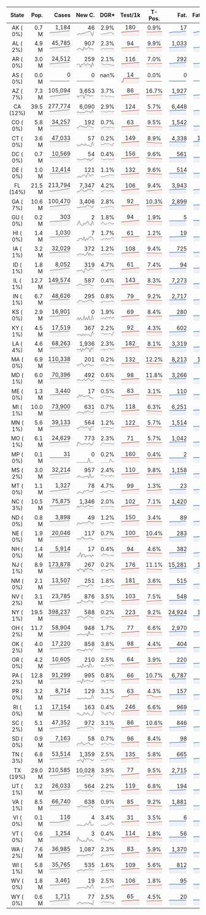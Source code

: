 
<!-- Building Table Time:  2020-07-08T16:10:44.043151 -->


| State | Pop. | Cases | New C. | DGR* | Test/1k | T-Pos. | Fat. | Fat./1M  | CFR* |  GF* | GF-14day | Dbl.Days | CDD |  
| :---: | ---: | ---: | ---: | :---: | :---: | :---: | ---: | ---:  | :---: |  :---: | :---: | :---: | ---: |  
| AK ( 0%)  | 0.7 M  | 1,184 <br><img src="/assets/images/covid/sparklines/AK_img_positive_20200708_1594239044.png"> | 46 <br><img src="/assets/images/covid/sparklines/AK_img_positiveIncrease_20200708_1594239044.png"> | 2.9% <br><img src="/assets/images/covid/sparklines/AK_img_dgr_4_20200708_1594239044.png"> | 180 <br><img src="/assets/images/covid/sparklines/AK_img_total_test_per_1k_20200708_1594239044.png"> | 0.9% <br><img src="/assets/images/covid/sparklines/AK_img_test_positivity_20200708_1594239044.png"> | 17 <br><img src="/assets/images/covid/sparklines/AK_img_death_20200708_1594239044.png"> | 23 <br><img src="/assets/images/covid/sparklines/AK_img_death_20200708_1594239044.png">  | 1.4% <br><img src="/assets/images/covid/sparklines/AK_img_cfr_4_20200708_1594239045.png"> |  0.5 <br><img src="/assets/images/covid/sparklines/AK_img_gfac_4_20200708_1594239044.png"> | 15.4 <br><img src="/assets/images/covid/sparklines/AK_img_gfac_14sum_20200708_1594239044.png"> | 24 <br><img src="/assets/images/covid/sparklines/AK_img_doubling_days_20200708_1594239045.png"> | 0   |  
| AL ( 2%)  | 4.9 M  | 45,785 <br><img src="/assets/images/covid/sparklines/AL_img_positive_20200708_1594239045.png"> | 907 <br><img src="/assets/images/covid/sparklines/AL_img_positiveIncrease_20200708_1594239045.png"> | 2.3% <br><img src="/assets/images/covid/sparklines/AL_img_dgr_4_20200708_1594239045.png"> | 94 <br><img src="/assets/images/covid/sparklines/AL_img_total_test_per_1k_20200708_1594239045.png"> | 9.9% <br><img src="/assets/images/covid/sparklines/AL_img_test_positivity_20200708_1594239045.png"> | 1,033 <br><img src="/assets/images/covid/sparklines/AL_img_death_20200708_1594239046.png"> | 211 <br><img src="/assets/images/covid/sparklines/AL_img_death_20200708_1594239046.png">  | 2.3% <br><img src="/assets/images/covid/sparklines/AL_img_cfr_4_20200708_1594239046.png"> |  1.0 <br><img src="/assets/images/covid/sparklines/AL_img_gfac_4_20200708_1594239046.png"> | 17.8 <br><img src="/assets/images/covid/sparklines/AL_img_gfac_14sum_20200708_1594239046.png"> | 30 <br><img src="/assets/images/covid/sparklines/AL_img_doubling_days_20200708_1594239046.png"> | 2   |  
| AR ( 0%)  | 3.0 M  | 24,512 <br><img src="/assets/images/covid/sparklines/AR_img_positive_20200708_1594239046.png"> | 259 <br><img src="/assets/images/covid/sparklines/AR_img_positiveIncrease_20200708_1594239046.png"> | 2.1% <br><img src="/assets/images/covid/sparklines/AR_img_dgr_4_20200708_1594239046.png"> | 116 <br><img src="/assets/images/covid/sparklines/AR_img_total_test_per_1k_20200708_1594239047.png"> | 7.0% <br><img src="/assets/images/covid/sparklines/AR_img_test_positivity_20200708_1594239047.png"> | 292 <br><img src="/assets/images/covid/sparklines/AR_img_death_20200708_1594239047.png"> | 97 <br><img src="/assets/images/covid/sparklines/AR_img_death_20200708_1594239047.png">  | 1.2% <br><img src="/assets/images/covid/sparklines/AR_img_cfr_4_20200708_1594239048.png"> |  0.4 <br><img src="/assets/images/covid/sparklines/AR_img_gfac_4_20200708_1594239047.png"> | 11.7 <br><img src="/assets/images/covid/sparklines/AR_img_gfac_14sum_20200708_1594239047.png"> | 33 <br><img src="/assets/images/covid/sparklines/AR_img_doubling_days_20200708_1594239047.png"> | 1   |  
| AS ( 0%)  | 0.0 M  | 0 <br><img src="/assets/images/covid/sparklines/AS_img_positive_20200708_1594239048.png"> | 0 <br><img src="/assets/images/covid/sparklines/AS_img_positiveIncrease_20200708_1594239048.png"> | nan% <br><img src="/assets/images/covid/sparklines/AS_img_dgr_4_20200708_1594239048.png"> | 14 <br><img src="/assets/images/covid/sparklines/AS_img_total_test_per_1k_20200708_1594239048.png"> | 0.0% <br><img src="/assets/images/covid/sparklines/AS_img_test_positivity_20200708_1594239048.png"> | 0 <br><img src="/assets/images/covid/sparklines/AS_img_death_20200708_1594239048.png"> | 0 <br><img src="/assets/images/covid/sparklines/AS_img_death_20200708_1594239048.png">  | 0.0% <br><img src="/assets/images/covid/sparklines/AS_img_cfr_4_20200708_1594239049.png"> |  nan <br><img src="/assets/images/covid/sparklines/AS_img_gfac_4_20200708_1594239049.png"> | nan <br><img src="/assets/images/covid/sparklines/AS_img_gfac_14sum_20200708_1594239049.png"> | nan <br><img src="/assets/images/covid/sparklines/AS_img_doubling_days_20200708_1594239049.png"> | 99   |  
| AZ ( 7%)  | 7.3 M  | 105,094 <br><img src="/assets/images/covid/sparklines/AZ_img_positive_20200708_1594239049.png"> | 3,653 <br><img src="/assets/images/covid/sparklines/AZ_img_positiveIncrease_20200708_1594239049.png"> | 3.7% <br><img src="/assets/images/covid/sparklines/AZ_img_dgr_4_20200708_1594239050.png"> | 86 <br><img src="/assets/images/covid/sparklines/AZ_img_total_test_per_1k_20200708_1594239050.png"> | 16.7% <br><img src="/assets/images/covid/sparklines/AZ_img_test_positivity_20200708_1594239050.png"> | 1,927 <br><img src="/assets/images/covid/sparklines/AZ_img_death_20200708_1594239050.png"> | 265 <br><img src="/assets/images/covid/sparklines/AZ_img_death_20200708_1594239050.png">  | 1.9% <br><img src="/assets/images/covid/sparklines/AZ_img_cfr_4_20200708_1594239050.png"> |  1.1 <br><img src="/assets/images/covid/sparklines/AZ_img_gfac_4_20200708_1594239050.png"> | 20.3 <br><img src="/assets/images/covid/sparklines/AZ_img_gfac_14sum_20200708_1594239050.png"> | 19 <br><img src="/assets/images/covid/sparklines/AZ_img_doubling_days_20200708_1594239050.png"> | 0   |  
| CA (12%)  | 39.5 M  | 277,774 <br><img src="/assets/images/covid/sparklines/CA_img_positive_20200708_1594239051.png"> | 6,090 <br><img src="/assets/images/covid/sparklines/CA_img_positiveIncrease_20200708_1594239051.png"> | 2.9% <br><img src="/assets/images/covid/sparklines/CA_img_dgr_4_20200708_1594239051.png"> | 124 <br><img src="/assets/images/covid/sparklines/CA_img_total_test_per_1k_20200708_1594239051.png"> | 5.7% <br><img src="/assets/images/covid/sparklines/CA_img_test_positivity_20200708_1594239051.png"> | 6,448 <br><img src="/assets/images/covid/sparklines/CA_img_death_20200708_1594239051.png"> | 163 <br><img src="/assets/images/covid/sparklines/CA_img_death_20200708_1594239051.png">  | 2.4% <br><img src="/assets/images/covid/sparklines/CA_img_cfr_4_20200708_1594239052.png"> |  1.1 <br><img src="/assets/images/covid/sparklines/CA_img_gfac_4_20200708_1594239051.png"> | 15.1 <br><img src="/assets/images/covid/sparklines/CA_img_gfac_14sum_20200708_1594239051.png"> | 24 <br><img src="/assets/images/covid/sparklines/CA_img_doubling_days_20200708_1594239052.png"> | 1   |  
| CO ( 0%)  | 5.8 M  | 34,257 <br><img src="/assets/images/covid/sparklines/CO_img_positive_20200708_1594239052.png"> | 192 <br><img src="/assets/images/covid/sparklines/CO_img_positiveIncrease_20200708_1594239052.png"> | 0.7% <br><img src="/assets/images/covid/sparklines/CO_img_dgr_4_20200708_1594239052.png"> | 63 <br><img src="/assets/images/covid/sparklines/CO_img_total_test_per_1k_20200708_1594239052.png"> | 9.5% <br><img src="/assets/images/covid/sparklines/CO_img_test_positivity_20200708_1594239052.png"> | 1,542 <br><img src="/assets/images/covid/sparklines/CO_img_death_20200708_1594239052.png"> | 268 <br><img src="/assets/images/covid/sparklines/CO_img_death_20200708_1594239052.png">  | 4.5% <br><img src="/assets/images/covid/sparklines/CO_img_cfr_4_20200708_1594239053.png"> |  0.9 <br><img src="/assets/images/covid/sparklines/CO_img_gfac_4_20200708_1594239053.png"> | 14.6 <br><img src="/assets/images/covid/sparklines/CO_img_gfac_14sum_20200708_1594239053.png"> | 106 <br><img src="/assets/images/covid/sparklines/CO_img_doubling_days_20200708_1594239053.png"> | 4   |  
| CT ( 0%)  | 3.6 M  | 47,033 <br><img src="/assets/images/covid/sparklines/CT_img_positive_20200708_1594239053.png"> | 57 <br><img src="/assets/images/covid/sparklines/CT_img_positiveIncrease_20200708_1594239053.png"> | 0.2% <br><img src="/assets/images/covid/sparklines/CT_img_dgr_4_20200708_1594239054.png"> | 149 <br><img src="/assets/images/covid/sparklines/CT_img_total_test_per_1k_20200708_1594239054.png"> | 8.9% <br><img src="/assets/images/covid/sparklines/CT_img_test_positivity_20200708_1594239054.png"> | 4,338 <br><img src="/assets/images/covid/sparklines/CT_img_death_20200708_1594239054.png"> | 1,217 <br><img src="/assets/images/covid/sparklines/CT_img_death_20200708_1594239054.png">  | 9.2% <br><img src="/assets/images/covid/sparklines/CT_img_cfr_4_20200708_1594239055.png"> |  0.4 <br><img src="/assets/images/covid/sparklines/CT_img_gfac_4_20200708_1594239054.png"> | 20.1 <br><img src="/assets/images/covid/sparklines/CT_img_gfac_14sum_20200708_1594239054.png"> | 341 <br><img src="/assets/images/covid/sparklines/CT_img_doubling_days_20200708_1594239054.png"> | 1   |  
| DC ( 0%)  | 0.7 M  | 10,569 <br><img src="/assets/images/covid/sparklines/DC_img_positive_20200708_1594239055.png"> | 54 <br><img src="/assets/images/covid/sparklines/DC_img_positiveIncrease_20200708_1594239055.png"> | 0.4% <br><img src="/assets/images/covid/sparklines/DC_img_dgr_4_20200708_1594239055.png"> | 156 <br><img src="/assets/images/covid/sparklines/DC_img_total_test_per_1k_20200708_1594239055.png"> | 9.6% <br><img src="/assets/images/covid/sparklines/DC_img_test_positivity_20200708_1594239055.png"> | 561 <br><img src="/assets/images/covid/sparklines/DC_img_death_20200708_1594239055.png"> | 795 <br><img src="/assets/images/covid/sparklines/DC_img_death_20200708_1594239055.png">  | 5.3% <br><img src="/assets/images/covid/sparklines/DC_img_cfr_4_20200708_1594239056.png"> |  1.5 <br><img src="/assets/images/covid/sparklines/DC_img_gfac_4_20200708_1594239055.png"> | 15.7 <br><img src="/assets/images/covid/sparklines/DC_img_gfac_14sum_20200708_1594239056.png"> | 180 <br><img src="/assets/images/covid/sparklines/DC_img_doubling_days_20200708_1594239056.png"> | 0   |  
| DE ( 0%)  | 1.0 M  | 12,414 <br><img src="/assets/images/covid/sparklines/DE_img_positive_20200708_1594239056.png"> | 121 <br><img src="/assets/images/covid/sparklines/DE_img_positiveIncrease_20200708_1594239056.png"> | 1.1% <br><img src="/assets/images/covid/sparklines/DE_img_dgr_4_20200708_1594239056.png"> | 132 <br><img src="/assets/images/covid/sparklines/DE_img_total_test_per_1k_20200708_1594239056.png"> | 9.6% <br><img src="/assets/images/covid/sparklines/DE_img_test_positivity_20200708_1594239056.png"> | 514 <br><img src="/assets/images/covid/sparklines/DE_img_death_20200708_1594239057.png"> | 528 <br><img src="/assets/images/covid/sparklines/DE_img_death_20200708_1594239057.png">  | 4.2% <br><img src="/assets/images/covid/sparklines/DE_img_cfr_4_20200708_1594239057.png"> |  1.2 <br><img src="/assets/images/covid/sparklines/DE_img_gfac_4_20200708_1594239057.png"> | 20.7 <br><img src="/assets/images/covid/sparklines/DE_img_gfac_14sum_20200708_1594239057.png"> | 63 <br><img src="/assets/images/covid/sparklines/DE_img_doubling_days_20200708_1594239057.png"> | 1   |  
| FL (14%)  | 21.5 M  | 213,794 <br><img src="/assets/images/covid/sparklines/FL_img_positive_20200708_1594239057.png"> | 7,347 <br><img src="/assets/images/covid/sparklines/FL_img_positiveIncrease_20200708_1594239057.png"> | 4.2% <br><img src="/assets/images/covid/sparklines/FL_img_dgr_4_20200708_1594239058.png"> | 106 <br><img src="/assets/images/covid/sparklines/FL_img_total_test_per_1k_20200708_1594239058.png"> | 9.4% <br><img src="/assets/images/covid/sparklines/FL_img_test_positivity_20200708_1594239058.png"> | 3,943 <br><img src="/assets/images/covid/sparklines/FL_img_death_20200708_1594239058.png"> | 184 <br><img src="/assets/images/covid/sparklines/FL_img_death_20200708_1594239058.png">  | 1.9% <br><img src="/assets/images/covid/sparklines/FL_img_cfr_4_20200708_1594239059.png"> |  1.0 <br><img src="/assets/images/covid/sparklines/FL_img_gfac_4_20200708_1594239058.png"> | 15.6 <br><img src="/assets/images/covid/sparklines/FL_img_gfac_14sum_20200708_1594239058.png"> | 16 <br><img src="/assets/images/covid/sparklines/FL_img_doubling_days_20200708_1594239058.png"> | 0   |  
| GA ( 7%)  | 10.6 M  | 100,470 <br><img src="/assets/images/covid/sparklines/GA_img_positive_20200708_1594239059.png"> | 3,406 <br><img src="/assets/images/covid/sparklines/GA_img_positiveIncrease_20200708_1594239059.png"> | 2.8% <br><img src="/assets/images/covid/sparklines/GA_img_dgr_4_20200708_1594239059.png"> | 92 <br><img src="/assets/images/covid/sparklines/GA_img_total_test_per_1k_20200708_1594239059.png"> | 10.3% <br><img src="/assets/images/covid/sparklines/GA_img_test_positivity_20200708_1594239059.png"> | 2,899 <br><img src="/assets/images/covid/sparklines/GA_img_death_20200708_1594239059.png"> | 273 <br><img src="/assets/images/covid/sparklines/GA_img_death_20200708_1594239059.png">  | 3.0% <br><img src="/assets/images/covid/sparklines/GA_img_cfr_4_20200708_1594239060.png"> |  1.4 <br><img src="/assets/images/covid/sparklines/GA_img_gfac_4_20200708_1594239059.png"> | 15.2 <br><img src="/assets/images/covid/sparklines/GA_img_gfac_14sum_20200708_1594239060.png"> | 24 <br><img src="/assets/images/covid/sparklines/GA_img_doubling_days_20200708_1594239060.png"> | 0   |  
| GU ( 0%)  | 0.2 M  | 303 <br><img src="/assets/images/covid/sparklines/GU_img_positive_20200708_1594239060.png"> | 2 <br><img src="/assets/images/covid/sparklines/GU_img_positiveIncrease_20200708_1594239060.png"> | 1.8% <br><img src="/assets/images/covid/sparklines/GU_img_dgr_4_20200708_1594239060.png"> | 94 <br><img src="/assets/images/covid/sparklines/GU_img_total_test_per_1k_20200708_1594239060.png"> | 1.9% <br><img src="/assets/images/covid/sparklines/GU_img_test_positivity_20200708_1594239060.png"> | 5 <br><img src="/assets/images/covid/sparklines/GU_img_death_20200708_1594239061.png"> | 30 <br><img src="/assets/images/covid/sparklines/GU_img_death_20200708_1594239061.png">  | 1.7% <br><img src="/assets/images/covid/sparklines/GU_img_cfr_4_20200708_1594239061.png"> |  0.3 <br><img src="/assets/images/covid/sparklines/GU_img_gfac_4_20200708_1594239061.png"> | 17.6 <br><img src="/assets/images/covid/sparklines/GU_img_gfac_14sum_20200708_1594239061.png"> | 39 <br><img src="/assets/images/covid/sparklines/GU_img_doubling_days_20200708_1594239061.png"> | 1   |  
| HI ( 0%)  | 1.4 M  | 1,030 <br><img src="/assets/images/covid/sparklines/HI_img_positive_20200708_1594239062.png"> | 7 <br><img src="/assets/images/covid/sparklines/HI_img_positiveIncrease_20200708_1594239062.png"> | 1.7% <br><img src="/assets/images/covid/sparklines/HI_img_dgr_4_20200708_1594239062.png"> | 61 <br><img src="/assets/images/covid/sparklines/HI_img_total_test_per_1k_20200708_1594239062.png"> | 1.2% <br><img src="/assets/images/covid/sparklines/HI_img_test_positivity_20200708_1594239062.png"> | 19 <br><img src="/assets/images/covid/sparklines/HI_img_death_20200708_1594239062.png"> | 13 <br><img src="/assets/images/covid/sparklines/HI_img_death_20200708_1594239062.png">  | 1.9% <br><img src="/assets/images/covid/sparklines/HI_img_cfr_4_20200708_1594239063.png"> |  1.1 <br><img src="/assets/images/covid/sparklines/HI_img_gfac_4_20200708_1594239062.png"> | 36.6 <br><img src="/assets/images/covid/sparklines/HI_img_gfac_14sum_20200708_1594239062.png"> | 41 <br><img src="/assets/images/covid/sparklines/HI_img_doubling_days_20200708_1594239063.png"> | 1   |  
| IA ( 1%)  | 3.2 M  | 32,029 <br><img src="/assets/images/covid/sparklines/IA_img_positive_20200708_1594239063.png"> | 372 <br><img src="/assets/images/covid/sparklines/IA_img_positiveIncrease_20200708_1594239063.png"> | 1.2% <br><img src="/assets/images/covid/sparklines/IA_img_dgr_4_20200708_1594239063.png"> | 108 <br><img src="/assets/images/covid/sparklines/IA_img_total_test_per_1k_20200708_1594239063.png"> | 9.4% <br><img src="/assets/images/covid/sparklines/IA_img_test_positivity_20200708_1594239063.png"> | 725 <br><img src="/assets/images/covid/sparklines/IA_img_death_20200708_1594239063.png"> | 230 <br><img src="/assets/images/covid/sparklines/IA_img_death_20200708_1594239063.png">  | 2.3% <br><img src="/assets/images/covid/sparklines/IA_img_cfr_4_20200708_1594239064.png"> |  1.2 <br><img src="/assets/images/covid/sparklines/IA_img_gfac_4_20200708_1594239064.png"> | 17.8 <br><img src="/assets/images/covid/sparklines/IA_img_gfac_14sum_20200708_1594239064.png"> | 58 <br><img src="/assets/images/covid/sparklines/IA_img_doubling_days_20200708_1594239064.png"> | 0   |  
| ID ( 1%)  | 1.8 M  | 8,052 <br><img src="/assets/images/covid/sparklines/ID_img_positive_20200708_1594239064.png"> | 319 <br><img src="/assets/images/covid/sparklines/ID_img_positiveIncrease_20200708_1594239064.png"> | 4.7% <br><img src="/assets/images/covid/sparklines/ID_img_dgr_4_20200708_1594239064.png"> | 61 <br><img src="/assets/images/covid/sparklines/ID_img_total_test_per_1k_20200708_1594239065.png"> | 7.4% <br><img src="/assets/images/covid/sparklines/ID_img_test_positivity_20200708_1594239065.png"> | 94 <br><img src="/assets/images/covid/sparklines/ID_img_death_20200708_1594239065.png"> | 53 <br><img src="/assets/images/covid/sparklines/ID_img_death_20200708_1594239065.png">  | 1.2% <br><img src="/assets/images/covid/sparklines/ID_img_cfr_4_20200708_1594239065.png"> |  1.0 <br><img src="/assets/images/covid/sparklines/ID_img_gfac_4_20200708_1594239065.png"> | 12.4 <br><img src="/assets/images/covid/sparklines/ID_img_gfac_14sum_20200708_1594239065.png"> | 15 <br><img src="/assets/images/covid/sparklines/ID_img_doubling_days_20200708_1594239065.png"> | 3   |  
| IL ( 1%)  | 12.7 M  | 149,574 <br><img src="/assets/images/covid/sparklines/IL_img_positive_20200708_1594239066.png"> | 587 <br><img src="/assets/images/covid/sparklines/IL_img_positiveIncrease_20200708_1594239066.png"> | 0.4% <br><img src="/assets/images/covid/sparklines/IL_img_dgr_4_20200708_1594239066.png"> | 143 <br><img src="/assets/images/covid/sparklines/IL_img_total_test_per_1k_20200708_1594239066.png"> | 8.3% <br><img src="/assets/images/covid/sparklines/IL_img_test_positivity_20200708_1594239066.png"> | 7,273 <br><img src="/assets/images/covid/sparklines/IL_img_death_20200708_1594239066.png"> | 574 <br><img src="/assets/images/covid/sparklines/IL_img_death_20200708_1594239066.png">  | 4.9% <br><img src="/assets/images/covid/sparklines/IL_img_cfr_4_20200708_1594239067.png"> |  0.9 <br><img src="/assets/images/covid/sparklines/IL_img_gfac_4_20200708_1594239066.png"> | 14.3 <br><img src="/assets/images/covid/sparklines/IL_img_gfac_14sum_20200708_1594239066.png"> | 155 <br><img src="/assets/images/covid/sparklines/IL_img_doubling_days_20200708_1594239066.png"> | 4   |  
| IN ( 1%)  | 6.7 M  | 48,626 <br><img src="/assets/images/covid/sparklines/IN_img_positive_20200708_1594239067.png"> | 295 <br><img src="/assets/images/covid/sparklines/IN_img_positiveIncrease_20200708_1594239067.png"> | 0.8% <br><img src="/assets/images/covid/sparklines/IN_img_dgr_4_20200708_1594239067.png"> | 79 <br><img src="/assets/images/covid/sparklines/IN_img_total_test_per_1k_20200708_1594239067.png"> | 9.2% <br><img src="/assets/images/covid/sparklines/IN_img_test_positivity_20200708_1594239067.png"> | 2,717 <br><img src="/assets/images/covid/sparklines/IN_img_death_20200708_1594239067.png"> | 404 <br><img src="/assets/images/covid/sparklines/IN_img_death_20200708_1594239067.png">  | 5.6% <br><img src="/assets/images/covid/sparklines/IN_img_cfr_4_20200708_1594239068.png"> |  0.9 <br><img src="/assets/images/covid/sparklines/IN_img_gfac_4_20200708_1594239067.png"> | 14.9 <br><img src="/assets/images/covid/sparklines/IN_img_gfac_14sum_20200708_1594239068.png"> | 86 <br><img src="/assets/images/covid/sparklines/IN_img_doubling_days_20200708_1594239068.png"> | 2   |  
| KS ( 0%)  | 2.9 M  | 16,901 <br><img src="/assets/images/covid/sparklines/KS_img_positive_20200708_1594239068.png"> | 0 <br><img src="/assets/images/covid/sparklines/KS_img_positiveIncrease_20200708_1594239068.png"> | 1.9% <br><img src="/assets/images/covid/sparklines/KS_img_dgr_4_20200708_1594239068.png"> | 69 <br><img src="/assets/images/covid/sparklines/KS_img_total_test_per_1k_20200708_1594239069.png"> | 8.4% <br><img src="/assets/images/covid/sparklines/KS_img_test_positivity_20200708_1594239069.png"> | 280 <br><img src="/assets/images/covid/sparklines/KS_img_death_20200708_1594239069.png"> | 96 <br><img src="/assets/images/covid/sparklines/KS_img_death_20200708_1594239069.png">  | 1.7% <br><img src="/assets/images/covid/sparklines/KS_img_cfr_4_20200708_1594239069.png"> |  0.0 <br><img src="/assets/images/covid/sparklines/KS_img_gfac_4_20200708_1594239069.png"> | 0.0 <br><img src="/assets/images/covid/sparklines/KS_img_gfac_14sum_20200708_1594239069.png"> | 36 <br><img src="/assets/images/covid/sparklines/KS_img_doubling_days_20200708_1594239069.png"> | 1   |  
| KY ( 1%)  | 4.5 M  | 17,519 <br><img src="/assets/images/covid/sparklines/KY_img_positive_20200708_1594239070.png"> | 367 <br><img src="/assets/images/covid/sparklines/KY_img_positiveIncrease_20200708_1594239070.png"> | 2.2% <br><img src="/assets/images/covid/sparklines/KY_img_dgr_4_20200708_1594239070.png"> | 92 <br><img src="/assets/images/covid/sparklines/KY_img_total_test_per_1k_20200708_1594239070.png"> | 4.3% <br><img src="/assets/images/covid/sparklines/KY_img_test_positivity_20200708_1594239070.png"> | 602 <br><img src="/assets/images/covid/sparklines/KY_img_death_20200708_1594239070.png"> | 135 <br><img src="/assets/images/covid/sparklines/KY_img_death_20200708_1594239070.png">  | 3.5% <br><img src="/assets/images/covid/sparklines/KY_img_cfr_4_20200708_1594239071.png"> |  0.5 <br><img src="/assets/images/covid/sparklines/KY_img_gfac_4_20200708_1594239070.png"> | 13.1 <br><img src="/assets/images/covid/sparklines/KY_img_gfac_14sum_20200708_1594239071.png"> | 31 <br><img src="/assets/images/covid/sparklines/KY_img_doubling_days_20200708_1594239071.png"> | 1   |  
| LA ( 4%)  | 4.6 M  | 68,263 <br><img src="/assets/images/covid/sparklines/LA_img_positive_20200708_1594239071.png"> | 1,936 <br><img src="/assets/images/covid/sparklines/LA_img_positiveIncrease_20200708_1594239071.png"> | 2.3% <br><img src="/assets/images/covid/sparklines/LA_img_dgr_4_20200708_1594239071.png"> | 182 <br><img src="/assets/images/covid/sparklines/LA_img_total_test_per_1k_20200708_1594239071.png"> | 8.1% <br><img src="/assets/images/covid/sparklines/LA_img_test_positivity_20200708_1594239072.png"> | 3,319 <br><img src="/assets/images/covid/sparklines/LA_img_death_20200708_1594239072.png"> | 714 <br><img src="/assets/images/covid/sparklines/LA_img_death_20200708_1594239072.png">  | 5.0% <br><img src="/assets/images/covid/sparklines/LA_img_cfr_4_20200708_1594239072.png"> |  1.2 <br><img src="/assets/images/covid/sparklines/LA_img_gfac_4_20200708_1594239072.png"> | 12.6 <br><img src="/assets/images/covid/sparklines/LA_img_gfac_14sum_20200708_1594239072.png"> | 30 <br><img src="/assets/images/covid/sparklines/LA_img_doubling_days_20200708_1594239072.png"> | 0   |  
| MA ( 0%)  | 6.9 M  | 110,338 <br><img src="/assets/images/covid/sparklines/MA_img_positive_20200708_1594239072.png"> | 201 <br><img src="/assets/images/covid/sparklines/MA_img_positiveIncrease_20200708_1594239073.png"> | 0.2% <br><img src="/assets/images/covid/sparklines/MA_img_dgr_4_20200708_1594239073.png"> | 132 <br><img src="/assets/images/covid/sparklines/MA_img_total_test_per_1k_20200708_1594239073.png"> | 12.2% <br><img src="/assets/images/covid/sparklines/MA_img_test_positivity_20200708_1594239073.png"> | 8,213 <br><img src="/assets/images/covid/sparklines/MA_img_death_20200708_1594239073.png"> | 1,192 <br><img src="/assets/images/covid/sparklines/MA_img_death_20200708_1594239073.png">  | 7.4% <br><img src="/assets/images/covid/sparklines/MA_img_cfr_4_20200708_1594239074.png"> |  1.1 <br><img src="/assets/images/covid/sparklines/MA_img_gfac_4_20200708_1594239073.png"> | 15.4 <br><img src="/assets/images/covid/sparklines/MA_img_gfac_14sum_20200708_1594239073.png"> | 406 <br><img src="/assets/images/covid/sparklines/MA_img_doubling_days_20200708_1594239073.png"> | 0   |  
| MD ( 1%)  | 6.0 M  | 70,396 <br><img src="/assets/images/covid/sparklines/MD_img_positive_20200708_1594239074.png"> | 492 <br><img src="/assets/images/covid/sparklines/MD_img_positiveIncrease_20200708_1594239074.png"> | 0.6% <br><img src="/assets/images/covid/sparklines/MD_img_dgr_4_20200708_1594239074.png"> | 98 <br><img src="/assets/images/covid/sparklines/MD_img_total_test_per_1k_20200708_1594239074.png"> | 11.8% <br><img src="/assets/images/covid/sparklines/MD_img_test_positivity_20200708_1594239074.png"> | 3,266 <br><img src="/assets/images/covid/sparklines/MD_img_death_20200708_1594239074.png"> | 540 <br><img src="/assets/images/covid/sparklines/MD_img_death_20200708_1594239074.png">  | 4.7% <br><img src="/assets/images/covid/sparklines/MD_img_cfr_4_20200708_1594239075.png"> |  1.3 <br><img src="/assets/images/covid/sparklines/MD_img_gfac_4_20200708_1594239075.png"> | 14.6 <br><img src="/assets/images/covid/sparklines/MD_img_gfac_14sum_20200708_1594239075.png"> | 121 <br><img src="/assets/images/covid/sparklines/MD_img_doubling_days_20200708_1594239075.png"> | 0   |  
| ME ( 0%)  | 1.3 M  | 3,440 <br><img src="/assets/images/covid/sparklines/ME_img_positive_20200708_1594239075.png"> | 17 <br><img src="/assets/images/covid/sparklines/ME_img_positiveIncrease_20200708_1594239075.png"> | 0.5% <br><img src="/assets/images/covid/sparklines/ME_img_dgr_4_20200708_1594239075.png"> | 83 <br><img src="/assets/images/covid/sparklines/ME_img_total_test_per_1k_20200708_1594239076.png"> | 3.1% <br><img src="/assets/images/covid/sparklines/ME_img_test_positivity_20200708_1594239076.png"> | 110 <br><img src="/assets/images/covid/sparklines/ME_img_death_20200708_1594239076.png"> | 82 <br><img src="/assets/images/covid/sparklines/ME_img_death_20200708_1594239076.png">  | 3.2% <br><img src="/assets/images/covid/sparklines/ME_img_cfr_4_20200708_1594239076.png"> |  1.3 <br><img src="/assets/images/covid/sparklines/ME_img_gfac_4_20200708_1594239076.png"> | 15.3 <br><img src="/assets/images/covid/sparklines/ME_img_gfac_14sum_20200708_1594239076.png"> | 126 <br><img src="/assets/images/covid/sparklines/ME_img_doubling_days_20200708_1594239076.png"> | 0   |  
| MI ( 1%)  | 10.0 M  | 73,900 <br><img src="/assets/images/covid/sparklines/MI_img_positive_20200708_1594239077.png"> | 631 <br><img src="/assets/images/covid/sparklines/MI_img_positiveIncrease_20200708_1594239077.png"> | 0.7% <br><img src="/assets/images/covid/sparklines/MI_img_dgr_4_20200708_1594239077.png"> | 118 <br><img src="/assets/images/covid/sparklines/MI_img_total_test_per_1k_20200708_1594239077.png"> | 6.3% <br><img src="/assets/images/covid/sparklines/MI_img_test_positivity_20200708_1594239077.png"> | 6,251 <br><img src="/assets/images/covid/sparklines/MI_img_death_20200708_1594239077.png"> | 626 <br><img src="/assets/images/covid/sparklines/MI_img_death_20200708_1594239077.png">  | 8.5% <br><img src="/assets/images/covid/sparklines/MI_img_cfr_4_20200708_1594239078.png"> |  1.3 <br><img src="/assets/images/covid/sparklines/MI_img_gfac_4_20200708_1594239077.png"> | 15.6 <br><img src="/assets/images/covid/sparklines/MI_img_gfac_14sum_20200708_1594239077.png"> | 105 <br><img src="/assets/images/covid/sparklines/MI_img_doubling_days_20200708_1594239078.png"> | 0   |  
| MN ( 1%)  | 5.6 M  | 39,133 <br><img src="/assets/images/covid/sparklines/MN_img_positive_20200708_1594239078.png"> | 564 <br><img src="/assets/images/covid/sparklines/MN_img_positiveIncrease_20200708_1594239078.png"> | 1.2% <br><img src="/assets/images/covid/sparklines/MN_img_dgr_4_20200708_1594239078.png"> | 122 <br><img src="/assets/images/covid/sparklines/MN_img_total_test_per_1k_20200708_1594239078.png"> | 5.7% <br><img src="/assets/images/covid/sparklines/MN_img_test_positivity_20200708_1594239078.png"> | 1,514 <br><img src="/assets/images/covid/sparklines/MN_img_death_20200708_1594239078.png"> | 268 <br><img src="/assets/images/covid/sparklines/MN_img_death_20200708_1594239078.png">  | 3.9% <br><img src="/assets/images/covid/sparklines/MN_img_cfr_4_20200708_1594239079.png"> |  1.0 <br><img src="/assets/images/covid/sparklines/MN_img_gfac_4_20200708_1594239079.png"> | 14.0 <br><img src="/assets/images/covid/sparklines/MN_img_gfac_14sum_20200708_1594239079.png"> | 57 <br><img src="/assets/images/covid/sparklines/MN_img_doubling_days_20200708_1594239079.png"> | 0   |  
| MO ( 1%)  | 6.1 M  | 24,629 <br><img src="/assets/images/covid/sparklines/MO_img_positive_20200708_1594239079.png"> | 773 <br><img src="/assets/images/covid/sparklines/MO_img_positiveIncrease_20200708_1594239079.png"> | 2.3% <br><img src="/assets/images/covid/sparklines/MO_img_dgr_4_20200708_1594239079.png"> | 71 <br><img src="/assets/images/covid/sparklines/MO_img_total_test_per_1k_20200708_1594239080.png"> | 5.7% <br><img src="/assets/images/covid/sparklines/MO_img_test_positivity_20200708_1594239080.png"> | 1,042 <br><img src="/assets/images/covid/sparklines/MO_img_death_20200708_1594239080.png"> | 170 <br><img src="/assets/images/covid/sparklines/MO_img_death_20200708_1594239080.png">  | 4.3% <br><img src="/assets/images/covid/sparklines/MO_img_cfr_4_20200708_1594239080.png"> |  1.5 <br><img src="/assets/images/covid/sparklines/MO_img_gfac_4_20200708_1594239080.png"> | 13.2 <br><img src="/assets/images/covid/sparklines/MO_img_gfac_14sum_20200708_1594239080.png"> | 30 <br><img src="/assets/images/covid/sparklines/MO_img_doubling_days_20200708_1594239080.png"> | 0   |  
| MP ( 0%)  | 0.1 M  | 31 <br><img src="/assets/images/covid/sparklines/MP_img_positive_20200708_1594239081.png"> | 0 <br><img src="/assets/images/covid/sparklines/MP_img_positiveIncrease_20200708_1594239081.png"> | 0.2% <br><img src="/assets/images/covid/sparklines/MP_img_dgr_4_20200708_1594239081.png"> | 160 <br><img src="/assets/images/covid/sparklines/MP_img_total_test_per_1k_20200708_1594239081.png"> | 0.4% <br><img src="/assets/images/covid/sparklines/MP_img_test_positivity_20200708_1594239081.png"> | 2 <br><img src="/assets/images/covid/sparklines/MP_img_death_20200708_1594239081.png"> | 39 <br><img src="/assets/images/covid/sparklines/MP_img_death_20200708_1594239081.png">  | 6.5% <br><img src="/assets/images/covid/sparklines/MP_img_cfr_4_20200708_1594239082.png"> |  0.0 <br><img src="/assets/images/covid/sparklines/MP_img_gfac_4_20200708_1594239081.png"> | 7.6 <br><img src="/assets/images/covid/sparklines/MP_img_gfac_14sum_20200708_1594239081.png"> | 401 <br><img src="/assets/images/covid/sparklines/MP_img_doubling_days_20200708_1594239082.png"> | 99   |  
| MS ( 2%)  | 3.0 M  | 32,214 <br><img src="/assets/images/covid/sparklines/MS_img_positive_20200708_1594239082.png"> | 957 <br><img src="/assets/images/covid/sparklines/MS_img_positiveIncrease_20200708_1594239082.png"> | 2.4% <br><img src="/assets/images/covid/sparklines/MS_img_dgr_4_20200708_1594239082.png"> | 110 <br><img src="/assets/images/covid/sparklines/MS_img_total_test_per_1k_20200708_1594239083.png"> | 9.8% <br><img src="/assets/images/covid/sparklines/MS_img_test_positivity_20200708_1594239083.png"> | 1,158 <br><img src="/assets/images/covid/sparklines/MS_img_death_20200708_1594239083.png"> | 389 <br><img src="/assets/images/covid/sparklines/MS_img_death_20200708_1594239083.png">  | 3.6% <br><img src="/assets/images/covid/sparklines/MS_img_cfr_4_20200708_1594239083.png"> |  1.7 <br><img src="/assets/images/covid/sparklines/MS_img_gfac_4_20200708_1594239083.png"> | 14.0 <br><img src="/assets/images/covid/sparklines/MS_img_gfac_14sum_20200708_1594239083.png"> | 29 <br><img src="/assets/images/covid/sparklines/MS_img_doubling_days_20200708_1594239083.png"> | 0   |  
| MT ( 0%)  | 1.1 M  | 1,327 <br><img src="/assets/images/covid/sparklines/MT_img_positive_20200708_1594239084.png"> | 78 <br><img src="/assets/images/covid/sparklines/MT_img_positiveIncrease_20200708_1594239084.png"> | 4.7% <br><img src="/assets/images/covid/sparklines/MT_img_dgr_4_20200708_1594239084.png"> | 99 <br><img src="/assets/images/covid/sparklines/MT_img_total_test_per_1k_20200708_1594239084.png"> | 1.3% <br><img src="/assets/images/covid/sparklines/MT_img_test_positivity_20200708_1594239084.png"> | 23 <br><img src="/assets/images/covid/sparklines/MT_img_death_20200708_1594239084.png"> | 22 <br><img src="/assets/images/covid/sparklines/MT_img_death_20200708_1594239084.png">  | 1.9% <br><img src="/assets/images/covid/sparklines/MT_img_cfr_4_20200708_1594239085.png"> |  1.4 <br><img src="/assets/images/covid/sparklines/MT_img_gfac_4_20200708_1594239084.png"> | 24.4 <br><img src="/assets/images/covid/sparklines/MT_img_gfac_14sum_20200708_1594239084.png"> | 15 <br><img src="/assets/images/covid/sparklines/MT_img_doubling_days_20200708_1594239085.png"> | 0   |  
| NC ( 3%)  | 10.5 M  | 75,875 <br><img src="/assets/images/covid/sparklines/NC_img_positive_20200708_1594239085.png"> | 1,346 <br><img src="/assets/images/covid/sparklines/NC_img_positiveIncrease_20200708_1594239085.png"> | 2.0% <br><img src="/assets/images/covid/sparklines/NC_img_dgr_4_20200708_1594239085.png"> | 102 <br><img src="/assets/images/covid/sparklines/NC_img_total_test_per_1k_20200708_1594239085.png"> | 7.1% <br><img src="/assets/images/covid/sparklines/NC_img_test_positivity_20200708_1594239085.png"> | 1,420 <br><img src="/assets/images/covid/sparklines/NC_img_death_20200708_1594239085.png"> | 135 <br><img src="/assets/images/covid/sparklines/NC_img_death_20200708_1594239085.png">  | 1.9% <br><img src="/assets/images/covid/sparklines/NC_img_cfr_4_20200708_1594239086.png"> |  1.0 <br><img src="/assets/images/covid/sparklines/NC_img_gfac_4_20200708_1594239086.png"> | 15.2 <br><img src="/assets/images/covid/sparklines/NC_img_gfac_14sum_20200708_1594239086.png"> | 34 <br><img src="/assets/images/covid/sparklines/NC_img_doubling_days_20200708_1594239086.png"> | 1   |  
| ND ( 0%)  | 0.8 M  | 3,898 <br><img src="/assets/images/covid/sparklines/ND_img_positive_20200708_1594239086.png"> | 49 <br><img src="/assets/images/covid/sparklines/ND_img_positiveIncrease_20200708_1594239086.png"> | 1.2% <br><img src="/assets/images/covid/sparklines/ND_img_dgr_4_20200708_1594239087.png"> | 150 <br><img src="/assets/images/covid/sparklines/ND_img_total_test_per_1k_20200708_1594239087.png"> | 3.4% <br><img src="/assets/images/covid/sparklines/ND_img_test_positivity_20200708_1594239087.png"> | 89 <br><img src="/assets/images/covid/sparklines/ND_img_death_20200708_1594239087.png"> | 117 <br><img src="/assets/images/covid/sparklines/ND_img_death_20200708_1594239087.png">  | 2.3% <br><img src="/assets/images/covid/sparklines/ND_img_cfr_4_20200708_1594239088.png"> |  1.1 <br><img src="/assets/images/covid/sparklines/ND_img_gfac_4_20200708_1594239087.png"> | 18.9 <br><img src="/assets/images/covid/sparklines/ND_img_gfac_14sum_20200708_1594239087.png"> | 59 <br><img src="/assets/images/covid/sparklines/ND_img_doubling_days_20200708_1594239087.png"> | 0   |  
| NE ( 0%)  | 1.9 M  | 20,046 <br><img src="/assets/images/covid/sparklines/NE_img_positive_20200708_1594239088.png"> | 117 <br><img src="/assets/images/covid/sparklines/NE_img_positiveIncrease_20200708_1594239088.png"> | 0.7% <br><img src="/assets/images/covid/sparklines/NE_img_dgr_4_20200708_1594239088.png"> | 100 <br><img src="/assets/images/covid/sparklines/NE_img_total_test_per_1k_20200708_1594239088.png"> | 10.4% <br><img src="/assets/images/covid/sparklines/NE_img_test_positivity_20200708_1594239088.png"> | 283 <br><img src="/assets/images/covid/sparklines/NE_img_death_20200708_1594239088.png"> | 146 <br><img src="/assets/images/covid/sparklines/NE_img_death_20200708_1594239088.png">  | 1.4% <br><img src="/assets/images/covid/sparklines/NE_img_cfr_4_20200708_1594239089.png"> |  1.0 <br><img src="/assets/images/covid/sparklines/NE_img_gfac_4_20200708_1594239088.png"> | 14.5 <br><img src="/assets/images/covid/sparklines/NE_img_gfac_14sum_20200708_1594239089.png"> | 104 <br><img src="/assets/images/covid/sparklines/NE_img_doubling_days_20200708_1594239089.png"> | 0   |  
| NH ( 0%)  | 1.4 M  | 5,914 <br><img src="/assets/images/covid/sparklines/NH_img_positive_20200708_1594239089.png"> | 17 <br><img src="/assets/images/covid/sparklines/NH_img_positiveIncrease_20200708_1594239089.png"> | 0.4% <br><img src="/assets/images/covid/sparklines/NH_img_dgr_4_20200708_1594239089.png"> | 94 <br><img src="/assets/images/covid/sparklines/NH_img_total_test_per_1k_20200708_1594239089.png"> | 4.6% <br><img src="/assets/images/covid/sparklines/NH_img_test_positivity_20200708_1594239089.png"> | 382 <br><img src="/assets/images/covid/sparklines/NH_img_death_20200708_1594239090.png"> | 281 <br><img src="/assets/images/covid/sparklines/NH_img_death_20200708_1594239090.png">  | 6.4% <br><img src="/assets/images/covid/sparklines/NH_img_cfr_4_20200708_1594239090.png"> |  0.6 <br><img src="/assets/images/covid/sparklines/NH_img_gfac_4_20200708_1594239090.png"> | 13.6 <br><img src="/assets/images/covid/sparklines/NH_img_gfac_14sum_20200708_1594239090.png"> | 183 <br><img src="/assets/images/covid/sparklines/NH_img_doubling_days_20200708_1594239090.png"> | 1   |  
| NJ ( 1%)  | 8.9 M  | 173,878 <br><img src="/assets/images/covid/sparklines/NJ_img_positive_20200708_1594239090.png"> | 267 <br><img src="/assets/images/covid/sparklines/NJ_img_positiveIncrease_20200708_1594239090.png"> | 0.2% <br><img src="/assets/images/covid/sparklines/NJ_img_dgr_4_20200708_1594239091.png"> | 176 <br><img src="/assets/images/covid/sparklines/NJ_img_total_test_per_1k_20200708_1594239091.png"> | 11.1% <br><img src="/assets/images/covid/sparklines/NJ_img_test_positivity_20200708_1594239091.png"> | 15,281 <br><img src="/assets/images/covid/sparklines/NJ_img_death_20200708_1594239091.png"> | 1,720 <br><img src="/assets/images/covid/sparklines/NJ_img_death_20200708_1594239091.png">  | 8.8% <br><img src="/assets/images/covid/sparklines/NJ_img_cfr_4_20200708_1594239092.png"> |  1.1 <br><img src="/assets/images/covid/sparklines/NJ_img_gfac_4_20200708_1594239091.png"> | 17.2 <br><img src="/assets/images/covid/sparklines/NJ_img_gfac_14sum_20200708_1594239091.png"> | 426 <br><img src="/assets/images/covid/sparklines/NJ_img_doubling_days_20200708_1594239091.png"> | 0   |  
| NM ( 0%)  | 2.1 M  | 13,507 <br><img src="/assets/images/covid/sparklines/NM_img_positive_20200708_1594239092.png"> | 251 <br><img src="/assets/images/covid/sparklines/NM_img_positiveIncrease_20200708_1594239092.png"> | 1.8% <br><img src="/assets/images/covid/sparklines/NM_img_dgr_4_20200708_1594239092.png"> | 181 <br><img src="/assets/images/covid/sparklines/NM_img_total_test_per_1k_20200708_1594239092.png"> | 3.6% <br><img src="/assets/images/covid/sparklines/NM_img_test_positivity_20200708_1594239092.png"> | 515 <br><img src="/assets/images/covid/sparklines/NM_img_death_20200708_1594239092.png"> | 246 <br><img src="/assets/images/covid/sparklines/NM_img_death_20200708_1594239092.png">  | 3.9% <br><img src="/assets/images/covid/sparklines/NM_img_cfr_4_20200708_1594239093.png"> |  1.1 <br><img src="/assets/images/covid/sparklines/NM_img_gfac_4_20200708_1594239092.png"> | 15.1 <br><img src="/assets/images/covid/sparklines/NM_img_gfac_14sum_20200708_1594239093.png"> | 38 <br><img src="/assets/images/covid/sparklines/NM_img_doubling_days_20200708_1594239093.png"> | 0   |  
| NV ( 2%)  | 3.1 M  | 23,785 <br><img src="/assets/images/covid/sparklines/NV_img_positive_20200708_1594239093.png"> | 876 <br><img src="/assets/images/covid/sparklines/NV_img_positiveIncrease_20200708_1594239093.png"> | 3.5% <br><img src="/assets/images/covid/sparklines/NV_img_dgr_4_20200708_1594239093.png"> | 103 <br><img src="/assets/images/covid/sparklines/NV_img_total_test_per_1k_20200708_1594239093.png"> | 7.5% <br><img src="/assets/images/covid/sparklines/NV_img_test_positivity_20200708_1594239094.png"> | 548 <br><img src="/assets/images/covid/sparklines/NV_img_death_20200708_1594239094.png"> | 178 <br><img src="/assets/images/covid/sparklines/NV_img_death_20200708_1594239094.png">  | 2.4% <br><img src="/assets/images/covid/sparklines/NV_img_cfr_4_20200708_1594239094.png"> |  1.2 <br><img src="/assets/images/covid/sparklines/NV_img_gfac_4_20200708_1594239094.png"> | 16.1 <br><img src="/assets/images/covid/sparklines/NV_img_gfac_14sum_20200708_1594239094.png"> | 20 <br><img src="/assets/images/covid/sparklines/NV_img_doubling_days_20200708_1594239094.png"> | 0   |  
| NY ( 1%)  | 19.5 M  | 398,237 <br><img src="/assets/images/covid/sparklines/NY_img_positive_20200708_1594239095.png"> | 588 <br><img src="/assets/images/covid/sparklines/NY_img_positiveIncrease_20200708_1594239095.png"> | 0.2% <br><img src="/assets/images/covid/sparklines/NY_img_dgr_4_20200708_1594239095.png"> | 223 <br><img src="/assets/images/covid/sparklines/NY_img_total_test_per_1k_20200708_1594239095.png"> | 9.2% <br><img src="/assets/images/covid/sparklines/NY_img_test_positivity_20200708_1594239095.png"> | 24,924 <br><img src="/assets/images/covid/sparklines/NY_img_death_20200708_1594239095.png"> | 1,281 <br><img src="/assets/images/covid/sparklines/NY_img_death_20200708_1594239095.png">  | 6.3% <br><img src="/assets/images/covid/sparklines/NY_img_cfr_4_20200708_1594239096.png"> |  1.0 <br><img src="/assets/images/covid/sparklines/NY_img_gfac_4_20200708_1594239095.png"> | 14.3 <br><img src="/assets/images/covid/sparklines/NY_img_gfac_14sum_20200708_1594239095.png"> | 458 <br><img src="/assets/images/covid/sparklines/NY_img_doubling_days_20200708_1594239095.png"> | 0   |  
| OH ( 2%)  | 11.7 M  | 58,904 <br><img src="/assets/images/covid/sparklines/OH_img_positive_20200708_1594239096.png"> | 948 <br><img src="/assets/images/covid/sparklines/OH_img_positiveIncrease_20200708_1594239096.png"> | 1.7% <br><img src="/assets/images/covid/sparklines/OH_img_dgr_4_20200708_1594239096.png"> | 77 <br><img src="/assets/images/covid/sparklines/OH_img_total_test_per_1k_20200708_1594239096.png"> | 6.6% <br><img src="/assets/images/covid/sparklines/OH_img_test_positivity_20200708_1594239096.png"> | 2,970 <br><img src="/assets/images/covid/sparklines/OH_img_death_20200708_1594239096.png"> | 254 <br><img src="/assets/images/covid/sparklines/OH_img_death_20200708_1594239096.png">  | 5.1% <br><img src="/assets/images/covid/sparklines/OH_img_cfr_4_20200708_1594239097.png"> |  1.0 <br><img src="/assets/images/covid/sparklines/OH_img_gfac_4_20200708_1594239096.png"> | 13.0 <br><img src="/assets/images/covid/sparklines/OH_img_gfac_14sum_20200708_1594239097.png"> | 41 <br><img src="/assets/images/covid/sparklines/OH_img_doubling_days_20200708_1594239097.png"> | 0   |  
| OK ( 2%)  | 4.0 M  | 17,220 <br><img src="/assets/images/covid/sparklines/OK_img_positive_20200708_1594239098.png"> | 858 <br><img src="/assets/images/covid/sparklines/OK_img_positiveIncrease_20200708_1594239098.png"> | 3.8% <br><img src="/assets/images/covid/sparklines/OK_img_dgr_4_20200708_1594239098.png"> | 98 <br><img src="/assets/images/covid/sparklines/OK_img_total_test_per_1k_20200708_1594239098.png"> | 4.4% <br><img src="/assets/images/covid/sparklines/OK_img_test_positivity_20200708_1594239098.png"> | 404 <br><img src="/assets/images/covid/sparklines/OK_img_death_20200708_1594239098.png"> | 102 <br><img src="/assets/images/covid/sparklines/OK_img_death_20200708_1594239098.png">  | 2.5% <br><img src="/assets/images/covid/sparklines/OK_img_cfr_4_20200708_1594239099.png"> |  1.5 <br><img src="/assets/images/covid/sparklines/OK_img_gfac_4_20200708_1594239098.png"> | 16.7 <br><img src="/assets/images/covid/sparklines/OK_img_gfac_14sum_20200708_1594239099.png"> | 18 <br><img src="/assets/images/covid/sparklines/OK_img_doubling_days_20200708_1594239099.png"> | 0   |  
| OR ( 0%)  | 4.2 M  | 10,605 <br><img src="/assets/images/covid/sparklines/OR_img_positive_20200708_1594239099.png"> | 210 <br><img src="/assets/images/covid/sparklines/OR_img_positiveIncrease_20200708_1594239099.png"> | 2.5% <br><img src="/assets/images/covid/sparklines/OR_img_dgr_4_20200708_1594239099.png"> | 64 <br><img src="/assets/images/covid/sparklines/OR_img_total_test_per_1k_20200708_1594239099.png"> | 3.9% <br><img src="/assets/images/covid/sparklines/OR_img_test_positivity_20200708_1594239099.png"> | 220 <br><img src="/assets/images/covid/sparklines/OR_img_death_20200708_1594239100.png"> | 52 <br><img src="/assets/images/covid/sparklines/OR_img_death_20200708_1594239100.png">  | 2.1% <br><img src="/assets/images/covid/sparklines/OR_img_cfr_4_20200708_1594239100.png"> |  0.9 <br><img src="/assets/images/covid/sparklines/OR_img_gfac_4_20200708_1594239100.png"> | 12.1 <br><img src="/assets/images/covid/sparklines/OR_img_gfac_14sum_20200708_1594239100.png"> | 28 <br><img src="/assets/images/covid/sparklines/OR_img_doubling_days_20200708_1594239100.png"> | 0   |  
| PA ( 2%)  | 12.8 M  | 91,299 <br><img src="/assets/images/covid/sparklines/PA_img_positive_20200708_1594239100.png"> | 995 <br><img src="/assets/images/covid/sparklines/PA_img_positiveIncrease_20200708_1594239101.png"> | 0.8% <br><img src="/assets/images/covid/sparklines/PA_img_dgr_4_20200708_1594239101.png"> | 66 <br><img src="/assets/images/covid/sparklines/PA_img_total_test_per_1k_20200708_1594239101.png"> | 10.7% <br><img src="/assets/images/covid/sparklines/PA_img_test_positivity_20200708_1594239101.png"> | 6,787 <br><img src="/assets/images/covid/sparklines/PA_img_death_20200708_1594239101.png"> | 530 <br><img src="/assets/images/covid/sparklines/PA_img_death_20200708_1594239101.png">  | 7.5% <br><img src="/assets/images/covid/sparklines/PA_img_cfr_4_20200708_1594239102.png"> |  1.4 <br><img src="/assets/images/covid/sparklines/PA_img_gfac_4_20200708_1594239101.png"> | 13.0 <br><img src="/assets/images/covid/sparklines/PA_img_gfac_14sum_20200708_1594239101.png"> | 86 <br><img src="/assets/images/covid/sparklines/PA_img_doubling_days_20200708_1594239101.png"> | 0   |  
| PR ( 0%)  | 3.2 M  | 8,714 <br><img src="/assets/images/covid/sparklines/PR_img_positive_20200708_1594239102.png"> | 129 <br><img src="/assets/images/covid/sparklines/PR_img_positiveIncrease_20200708_1594239102.png"> | 3.1% <br><img src="/assets/images/covid/sparklines/PR_img_dgr_4_20200708_1594239102.png"> | 63 <br><img src="/assets/images/covid/sparklines/PR_img_total_test_per_1k_20200708_1594239102.png"> | 4.3% <br><img src="/assets/images/covid/sparklines/PR_img_test_positivity_20200708_1594239102.png"> | 157 <br><img src="/assets/images/covid/sparklines/PR_img_death_20200708_1594239102.png"> | 49 <br><img src="/assets/images/covid/sparklines/PR_img_death_20200708_1594239102.png">  | 1.9% <br><img src="/assets/images/covid/sparklines/PR_img_cfr_4_20200708_1594239103.png"> |  1.8 <br><img src="/assets/images/covid/sparklines/PR_img_gfac_4_20200708_1594239102.png"> | 20.9 <br><img src="/assets/images/covid/sparklines/PR_img_gfac_14sum_20200708_1594239103.png"> | 22 <br><img src="/assets/images/covid/sparklines/PR_img_doubling_days_20200708_1594239103.png"> | 1   |  
| RI ( 0%)  | 1.1 M  | 17,154 <br><img src="/assets/images/covid/sparklines/RI_img_positive_20200708_1594239103.png"> | 163 <br><img src="/assets/images/covid/sparklines/RI_img_positiveIncrease_20200708_1594239103.png"> | 0.4% <br><img src="/assets/images/covid/sparklines/RI_img_dgr_4_20200708_1594239103.png"> | 246 <br><img src="/assets/images/covid/sparklines/RI_img_total_test_per_1k_20200708_1594239103.png"> | 6.6% <br><img src="/assets/images/covid/sparklines/RI_img_test_positivity_20200708_1594239104.png"> | 969 <br><img src="/assets/images/covid/sparklines/RI_img_death_20200708_1594239104.png"> | 915 <br><img src="/assets/images/covid/sparklines/RI_img_death_20200708_1594239104.png">  | 5.6% <br><img src="/assets/images/covid/sparklines/RI_img_cfr_4_20200708_1594239104.png"> |  0.6 <br><img src="/assets/images/covid/sparklines/RI_img_gfac_4_20200708_1594239104.png"> | 9.0 <br><img src="/assets/images/covid/sparklines/RI_img_gfac_14sum_20200708_1594239104.png"> | 162 <br><img src="/assets/images/covid/sparklines/RI_img_doubling_days_20200708_1594239104.png"> | 0   |  
| SC ( 2%)  | 5.1 M  | 47,352 <br><img src="/assets/images/covid/sparklines/SC_img_positive_20200708_1594239104.png"> | 972 <br><img src="/assets/images/covid/sparklines/SC_img_positiveIncrease_20200708_1594239105.png"> | 3.1% <br><img src="/assets/images/covid/sparklines/SC_img_dgr_4_20200708_1594239105.png"> | 86 <br><img src="/assets/images/covid/sparklines/SC_img_total_test_per_1k_20200708_1594239105.png"> | 10.6% <br><img src="/assets/images/covid/sparklines/SC_img_test_positivity_20200708_1594239105.png"> | 846 <br><img src="/assets/images/covid/sparklines/SC_img_death_20200708_1594239105.png"> | 164 <br><img src="/assets/images/covid/sparklines/SC_img_death_20200708_1594239105.png">  | 1.8% <br><img src="/assets/images/covid/sparklines/SC_img_cfr_4_20200708_1594239106.png"> |  0.8 <br><img src="/assets/images/covid/sparklines/SC_img_gfac_4_20200708_1594239105.png"> | 14.6 <br><img src="/assets/images/covid/sparklines/SC_img_gfac_14sum_20200708_1594239105.png"> | 22 <br><img src="/assets/images/covid/sparklines/SC_img_doubling_days_20200708_1594239105.png"> | 1   |  
| SD ( 0%)  | 0.9 M  | 7,163 <br><img src="/assets/images/covid/sparklines/SD_img_positive_20200708_1594239106.png"> | 58 <br><img src="/assets/images/covid/sparklines/SD_img_positiveIncrease_20200708_1594239106.png"> | 0.7% <br><img src="/assets/images/covid/sparklines/SD_img_dgr_4_20200708_1594239106.png"> | 96 <br><img src="/assets/images/covid/sparklines/SD_img_total_test_per_1k_20200708_1594239106.png"> | 8.4% <br><img src="/assets/images/covid/sparklines/SD_img_test_positivity_20200708_1594239106.png"> | 98 <br><img src="/assets/images/covid/sparklines/SD_img_death_20200708_1594239106.png"> | 111 <br><img src="/assets/images/covid/sparklines/SD_img_death_20200708_1594239106.png">  | 1.4% <br><img src="/assets/images/covid/sparklines/SD_img_cfr_4_20200708_1594239107.png"> |  1.1 <br><img src="/assets/images/covid/sparklines/SD_img_gfac_4_20200708_1594239106.png"> | 15.6 <br><img src="/assets/images/covid/sparklines/SD_img_gfac_14sum_20200708_1594239107.png"> | 94 <br><img src="/assets/images/covid/sparklines/SD_img_doubling_days_20200708_1594239107.png"> | 0   |  
| TN ( 3%)  | 6.8 M  | 53,514 <br><img src="/assets/images/covid/sparklines/TN_img_positive_20200708_1594239107.png"> | 1,359 <br><img src="/assets/images/covid/sparklines/TN_img_positiveIncrease_20200708_1594239107.png"> | 2.5% <br><img src="/assets/images/covid/sparklines/TN_img_dgr_4_20200708_1594239107.png"> | 135 <br><img src="/assets/images/covid/sparklines/TN_img_total_test_per_1k_20200708_1594239107.png"> | 5.8% <br><img src="/assets/images/covid/sparklines/TN_img_test_positivity_20200708_1594239108.png"> | 665 <br><img src="/assets/images/covid/sparklines/TN_img_death_20200708_1594239108.png"> | 97 <br><img src="/assets/images/covid/sparklines/TN_img_death_20200708_1594239108.png">  | 1.3% <br><img src="/assets/images/covid/sparklines/TN_img_cfr_4_20200708_1594239108.png"> |  1.2 <br><img src="/assets/images/covid/sparklines/TN_img_gfac_4_20200708_1594239108.png"> | 13.4 <br><img src="/assets/images/covid/sparklines/TN_img_gfac_14sum_20200708_1594239108.png"> | 28 <br><img src="/assets/images/covid/sparklines/TN_img_doubling_days_20200708_1594239108.png"> | 0   |  
| TX (19%)  | 29.0 M  | 210,585 <br><img src="/assets/images/covid/sparklines/TX_img_positive_20200708_1594239108.png"> | 10,028 <br><img src="/assets/images/covid/sparklines/TX_img_positiveIncrease_20200708_1594239109.png"> | 3.9% <br><img src="/assets/images/covid/sparklines/TX_img_dgr_4_20200708_1594239109.png"> | 77 <br><img src="/assets/images/covid/sparklines/TX_img_total_test_per_1k_20200708_1594239109.png"> | 9.5% <br><img src="/assets/images/covid/sparklines/TX_img_test_positivity_20200708_1594239109.png"> | 2,715 <br><img src="/assets/images/covid/sparklines/TX_img_death_20200708_1594239109.png"> | 94 <br><img src="/assets/images/covid/sparklines/TX_img_death_20200708_1594239109.png">  | 1.3% <br><img src="/assets/images/covid/sparklines/TX_img_cfr_4_20200708_1594239110.png"> |  1.4 <br><img src="/assets/images/covid/sparklines/TX_img_gfac_4_20200708_1594239109.png"> | 15.2 <br><img src="/assets/images/covid/sparklines/TX_img_gfac_14sum_20200708_1594239109.png"> | 18 <br><img src="/assets/images/covid/sparklines/TX_img_doubling_days_20200708_1594239109.png"> | 0   |  
| UT ( 1%)  | 3.2 M  | 26,033 <br><img src="/assets/images/covid/sparklines/UT_img_positive_20200708_1594239110.png"> | 564 <br><img src="/assets/images/covid/sparklines/UT_img_positiveIncrease_20200708_1594239110.png"> | 2.2% <br><img src="/assets/images/covid/sparklines/UT_img_dgr_4_20200708_1594239110.png"> | 119 <br><img src="/assets/images/covid/sparklines/UT_img_total_test_per_1k_20200708_1594239110.png"> | 6.8% <br><img src="/assets/images/covid/sparklines/UT_img_test_positivity_20200708_1594239110.png"> | 194 <br><img src="/assets/images/covid/sparklines/UT_img_death_20200708_1594239110.png"> | 61 <br><img src="/assets/images/covid/sparklines/UT_img_death_20200708_1594239110.png">  | 0.7% <br><img src="/assets/images/covid/sparklines/UT_img_cfr_4_20200708_1594239111.png"> |  1.1 <br><img src="/assets/images/covid/sparklines/UT_img_gfac_4_20200708_1594239110.png"> | 14.5 <br><img src="/assets/images/covid/sparklines/UT_img_gfac_14sum_20200708_1594239111.png"> | 32 <br><img src="/assets/images/covid/sparklines/UT_img_doubling_days_20200708_1594239111.png"> | 0   |  
| VA ( 1%)  | 8.5 M  | 66,740 <br><img src="/assets/images/covid/sparklines/VA_img_positive_20200708_1594239111.png"> | 638 <br><img src="/assets/images/covid/sparklines/VA_img_positiveIncrease_20200708_1594239111.png"> | 0.9% <br><img src="/assets/images/covid/sparklines/VA_img_dgr_4_20200708_1594239111.png"> | 85 <br><img src="/assets/images/covid/sparklines/VA_img_total_test_per_1k_20200708_1594239111.png"> | 9.2% <br><img src="/assets/images/covid/sparklines/VA_img_test_positivity_20200708_1594239112.png"> | 1,881 <br><img src="/assets/images/covid/sparklines/VA_img_death_20200708_1594239112.png"> | 220 <br><img src="/assets/images/covid/sparklines/VA_img_death_20200708_1594239112.png">  | 2.8% <br><img src="/assets/images/covid/sparklines/VA_img_cfr_4_20200708_1594239112.png"> |  1.2 <br><img src="/assets/images/covid/sparklines/VA_img_gfac_4_20200708_1594239112.png"> | 14.6 <br><img src="/assets/images/covid/sparklines/VA_img_gfac_14sum_20200708_1594239112.png"> | 80 <br><img src="/assets/images/covid/sparklines/VA_img_doubling_days_20200708_1594239112.png"> | 0   |  
| VI ( 0%)  | 0.1 M  | 116 <br><img src="/assets/images/covid/sparklines/VI_img_positive_20200708_1594239112.png"> | 4 <br><img src="/assets/images/covid/sparklines/VI_img_positiveIncrease_20200708_1594239112.png"> | 3.4% <br><img src="/assets/images/covid/sparklines/VI_img_dgr_4_20200708_1594239113.png"> | 31 <br><img src="/assets/images/covid/sparklines/VI_img_total_test_per_1k_20200708_1594239113.png"> | 3.5% <br><img src="/assets/images/covid/sparklines/VI_img_test_positivity_20200708_1594239113.png"> | 6 <br><img src="/assets/images/covid/sparklines/VI_img_death_20200708_1594239113.png"> | 56 <br><img src="/assets/images/covid/sparklines/VI_img_death_20200708_1594239113.png">  | 5.4% <br><img src="/assets/images/covid/sparklines/VI_img_cfr_4_20200708_1594239114.png"> |  2.7 <br><img src="/assets/images/covid/sparklines/VI_img_gfac_4_20200708_1594239113.png"> | 14.2 <br><img src="/assets/images/covid/sparklines/VI_img_gfac_14sum_20200708_1594239113.png"> | 21 <br><img src="/assets/images/covid/sparklines/VI_img_doubling_days_20200708_1594239113.png"> | 3   |  
| VT ( 0%)  | 0.6 M  | 1,254 <br><img src="/assets/images/covid/sparklines/VT_img_positive_20200708_1594239114.png"> | 3 <br><img src="/assets/images/covid/sparklines/VT_img_positiveIncrease_20200708_1594239114.png"> | 0.4% <br><img src="/assets/images/covid/sparklines/VT_img_dgr_4_20200708_1594239114.png"> | 114 <br><img src="/assets/images/covid/sparklines/VT_img_total_test_per_1k_20200708_1594239114.png"> | 1.8% <br><img src="/assets/images/covid/sparklines/VT_img_test_positivity_20200708_1594239114.png"> | 56 <br><img src="/assets/images/covid/sparklines/VT_img_death_20200708_1594239114.png"> | 90 <br><img src="/assets/images/covid/sparklines/VT_img_death_20200708_1594239114.png">  | 4.5% <br><img src="/assets/images/covid/sparklines/VT_img_cfr_4_20200708_1594239115.png"> |  1.8 <br><img src="/assets/images/covid/sparklines/VT_img_gfac_4_20200708_1594239114.png"> | 43.2 <br><img src="/assets/images/covid/sparklines/VT_img_gfac_14sum_20200708_1594239115.png"> | 188 <br><img src="/assets/images/covid/sparklines/VT_img_doubling_days_20200708_1594239115.png"> | 2   |  
| WA ( 2%)  | 7.6 M  | 36,985 <br><img src="/assets/images/covid/sparklines/WA_img_positive_20200708_1594239115.png"> | 1,087 <br><img src="/assets/images/covid/sparklines/WA_img_positiveIncrease_20200708_1594239115.png"> | 2.3% <br><img src="/assets/images/covid/sparklines/WA_img_dgr_4_20200708_1594239116.png"> | 83 <br><img src="/assets/images/covid/sparklines/WA_img_total_test_per_1k_20200708_1594239116.png"> | 5.9% <br><img src="/assets/images/covid/sparklines/WA_img_test_positivity_20200708_1594239116.png"> | 1,370 <br><img src="/assets/images/covid/sparklines/WA_img_death_20200708_1594239116.png"> | 180 <br><img src="/assets/images/covid/sparklines/WA_img_death_20200708_1594239116.png">  | 3.8% <br><img src="/assets/images/covid/sparklines/WA_img_cfr_4_20200708_1594239117.png"> |  1.3 <br><img src="/assets/images/covid/sparklines/WA_img_gfac_4_20200708_1594239116.png"> | 8.0 <br><img src="/assets/images/covid/sparklines/WA_img_gfac_14sum_20200708_1594239117.png"> | 31 <br><img src="/assets/images/covid/sparklines/WA_img_doubling_days_20200708_1594239117.png"> | 0   |  
| WI ( 1%)  | 5.8 M  | 35,765 <br><img src="/assets/images/covid/sparklines/WI_img_positive_20200708_1594239117.png"> | 535 <br><img src="/assets/images/covid/sparklines/WI_img_positiveIncrease_20200708_1594239117.png"> | 1.6% <br><img src="/assets/images/covid/sparklines/WI_img_dgr_4_20200708_1594239117.png"> | 109 <br><img src="/assets/images/covid/sparklines/WI_img_total_test_per_1k_20200708_1594239117.png"> | 5.6% <br><img src="/assets/images/covid/sparklines/WI_img_test_positivity_20200708_1594239117.png"> | 812 <br><img src="/assets/images/covid/sparklines/WI_img_death_20200708_1594239118.png"> | 139 <br><img src="/assets/images/covid/sparklines/WI_img_death_20200708_1594239118.png">  | 2.3% <br><img src="/assets/images/covid/sparklines/WI_img_cfr_4_20200708_1594239118.png"> |  1.0 <br><img src="/assets/images/covid/sparklines/WI_img_gfac_4_20200708_1594239118.png"> | 15.2 <br><img src="/assets/images/covid/sparklines/WI_img_gfac_14sum_20200708_1594239118.png"> | 43 <br><img src="/assets/images/covid/sparklines/WI_img_doubling_days_20200708_1594239118.png"> | 0   |  
| WV ( 0%)  | 1.8 M  | 3,461 <br><img src="/assets/images/covid/sparklines/WV_img_positive_20200708_1594239118.png"> | 19 <br><img src="/assets/images/covid/sparklines/WV_img_positiveIncrease_20200708_1594239118.png"> | 2.5% <br><img src="/assets/images/covid/sparklines/WV_img_dgr_4_20200708_1594239119.png"> | 106 <br><img src="/assets/images/covid/sparklines/WV_img_total_test_per_1k_20200708_1594239119.png"> | 1.8% <br><img src="/assets/images/covid/sparklines/WV_img_test_positivity_20200708_1594239119.png"> | 95 <br><img src="/assets/images/covid/sparklines/WV_img_death_20200708_1594239119.png"> | 53 <br><img src="/assets/images/covid/sparklines/WV_img_death_20200708_1594239119.png">  | 2.8% <br><img src="/assets/images/covid/sparklines/WV_img_cfr_4_20200708_1594239120.png"> |  1.8 <br><img src="/assets/images/covid/sparklines/WV_img_gfac_4_20200708_1594239119.png"> | 23.5 <br><img src="/assets/images/covid/sparklines/WV_img_gfac_14sum_20200708_1594239119.png"> | 28 <br><img src="/assets/images/covid/sparklines/WV_img_doubling_days_20200708_1594239119.png"> | 1   |  
| WY ( 0%)  | 0.6 M  | 1,711 <br><img src="/assets/images/covid/sparklines/WY_img_positive_20200708_1594239120.png"> | 77 <br><img src="/assets/images/covid/sparklines/WY_img_positiveIncrease_20200708_1594239120.png"> | 2.5% <br><img src="/assets/images/covid/sparklines/WY_img_dgr_4_20200708_1594239120.png"> | 65 <br><img src="/assets/images/covid/sparklines/WY_img_total_test_per_1k_20200708_1594239120.png"> | 4.5% <br><img src="/assets/images/covid/sparklines/WY_img_test_positivity_20200708_1594239120.png"> | 20 <br><img src="/assets/images/covid/sparklines/WY_img_death_20200708_1594239120.png"> | 35 <br><img src="/assets/images/covid/sparklines/WY_img_death_20200708_1594239120.png">  | 1.2% <br><img src="/assets/images/covid/sparklines/WY_img_cfr_4_20200708_1594239121.png"> |  0.6 <br><img src="/assets/images/covid/sparklines/WY_img_gfac_4_20200708_1594239120.png"> | 14.4 <br><img src="/assets/images/covid/sparklines/WY_img_gfac_14sum_20200708_1594239121.png"> | 27 <br><img src="/assets/images/covid/sparklines/WY_img_doubling_days_20200708_1594239121.png"> | 0   |  


